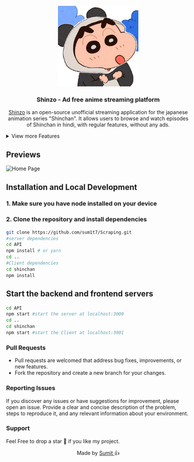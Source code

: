 <p align="center">
  <div align="center">
    <a href="https://watchshinchan.vercel.app/">
      <img alt="AnimeHi" src="/shinchan/src/assest/Shinchan-assests/b822fd5ee0e84c73f5ade20cb68c8099 (1).JPG" width="220"/>
    </a>
  </div>
    <h3 align="center">Shinzo - Ad free anime streaming platform</h3>
</p>
<p align="center">
    <a href="https://watchshinchan.vercel.app/">Shinzo</a> is an open-source unofficial streaming application for the japanese animation series "Shinchan". It allows users to browse and watch episodes of Shinchan in hindi, with regular features, without any ads.
 </p>

<details>
<summary>View more Features</summary>

## Features

- Browse and select seasons and episodes of Shinchan.
- Watch episodes with a built-in video player.
- Navigate between episodes using navigation buttons.
- View previously watched episodes.
- Responsive design for various screen sizes.

</details>

## Previews

<div style="text-align: left;">
  <img src="../Scraping/shinchan/src/assest/Shinchan-assests/Screenshot 2025-01-26 102038.png" alt="Home Page" style="max-width: 80%;" >

</div>

## Installation and Local Development

### 1. Make sure you have node installed on your device

### 2. Clone the repository and install dependencies

```bash
git clone https://github.com/sum1t7/Scraping.git
#server dependencies
cd API
npm install # or yarn
cd ..
#Client dependencies
cd shinchan
npm install
```

## Start the backend and frontend servers

```bash
cd API
npm start #start the server at localhost:3000
cd ..
cd shinchan
npm start #start the Client at localhost:3001
```

### Pull Requests

- Pull requests are welcomed that address bug fixes, improvements, or new features.
- Fork the repository and create a new branch for your changes.

### Reporting Issues

If you discover any issues or have suggestions for improvement, please open an issue. Provide a clear and concise description of the problem, steps to reproduce it, and any relevant information about your environment.

### Support

Feel Free to drop a star 🌟 if you like my project.

<p align="center" style="text-decoration: none;">Made by <a href="https://github.com/sum1t7" tarGET="_blank">Sumit 
</a>👍</p>
